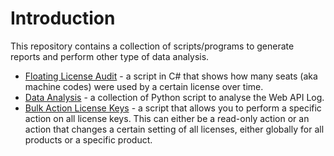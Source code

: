 # Introduction
This repository contains a collection of scripts/programs to generate reports and perform other type of data analysis.

* [Floating License Audit](https://github.com/Cryptolens/reporting-tools/tree/master/FloatingLicenseAudit) -  a script in C# that shows how
many seats (aka machine codes) were used by a certain license over time.
* [Data Analysis](https://github.com/Cryptolens/reporting-tools/tree/master/DataAnalysis) - a collection of Python script to analyse
the Web API Log.
* [Bulk Action License Keys](https://github.com/Cryptolens/reporting-tools/tree/master/BulkActionLicenseKeys) - a script that allows you to perform a specific action on all license keys. This can either be a read-only action or an action that changes a certain setting of all licenses, either globally for all products or a specific product.
